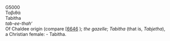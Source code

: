 G5000  
Ταβιθά  
Tabitha  
*tab-ee-thah‘*  
Of Chaldee origin (compare \[[6646](h6646) ); *the* *gazelle*; *Tabitha*
(that is, *Tabjetha*), a Christian female: - Tabitha.  
